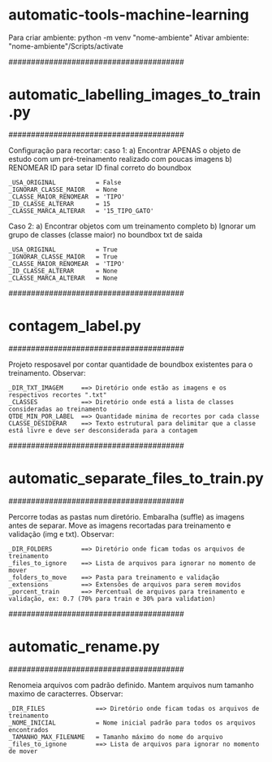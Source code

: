 # automatic-tools-machine-learning

Para criar ambiente:
python -m venv "nome-ambiente"
Ativar ambiente: "nome-ambiente"/Scripts/activate 

#######################################
# automatic_labelling_images_to_train.py
#######################################

Configuração para recortar:
caso 1:
    a) Encontrar APENAS o objeto de estudo com um pré-treinamento realizado com poucas imagens
    b) RENOMEAR ID para setar ID final correto do boundbox
    
    _USA_ORIGINAL           = False
    _IGNORAR_CLASSE_MAIOR   = None
    _CLASSE_MAIOR_RENOMEAR  = 'TIPO'
    _ID_CLASSE_ALTERAR      = 15
    _CLASSE_MARCA_ALTERAR   = '15_TIPO_GATO'

Caso 2:
    a) Encontrar objetos com um treinamento completo
    b) Ignorar um grupo de classes (classe maior) no boundbox txt de saida

    _USA_ORIGINAL           = True
    _IGNORAR_CLASSE_MAIOR   = True
    _CLASSE_MAIOR_RENOMEAR  = 'TIPO'
    _ID_CLASSE_ALTERAR      = None
    _CLASSE_MARCA_ALTERAR   = None



#######################################
# contagem_label.py
#######################################

Projeto resposavel por contar quantidade de boundbox existentes para o treinamento.
Observar:

    _DIR_TXT_IMAGEM     ==> Diretório onde estão as imagens e os respectivos recortes ".txt"
    _CLASSES            ==> Diretório onde está a lista de classes consideradas ao treinamento
    QTDE_MIN_POR_LABEL  ==> Quantidade minima de recortes por cada classe
    CLASSE_DESIDERAR    ==> Texto estrutural para delimitar que a classe está livre e deve ser desconsiderada para a contagem



#######################################
# automatic_separate_files_to_train.py
#######################################

Percorre todas as pastas num diretório. 
Embaralha (suffle) as imagens antes de separar.
Move as imagens recortadas para treinamento e validação (img e txt). 
Observar:

    _DIR_FOLDERS        ==> Diretório onde ficam todas os arquivos de treinamento
    _files_to_ignore    ==> Lista de arquivos para ignorar no momento de mover
    _folders_to_move    ==> Pasta para treinamento e validação
    _extensions         ==> Extensões de arquivos para serem movidos     
    _porcent_train      ==> Percentual de arquivos para treinamento e validação, ex: 0.7 (70% para train e 30% para validation)    



#######################################
# automatic_rename.py
#######################################

Renomeia arquivos com padrão definido.
Mantem arquivos num tamanho maximo de caracterres.
Observar:

    _DIR_FILES              ==> Diretório onde ficam todas os arquivos de treinamento
    _NOME_INICIAL           = Nome inicial padrão para todos os arquivos encontrados 
    _TAMANHO_MAX_FILENAME   = Tamanho máximo do nome do arquivo
    _files_to_ignone        ==> Lista de arquivos para ignorar no momento de mover